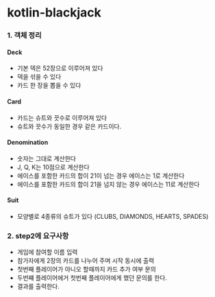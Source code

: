 # kotlin-blackjack


### 1. 객체 정리

#### Deck
- 기본 덱은 52장으로 이루어져 있다
- 덱을 섞을 수 있다
- 카드 한 장을 뽑을 수 있다

#### Card
- 카드는 슈트와 끗수로 이루어져 있다
- 슈트와 끗수가 동일한 경우 같은 카드이다.

#### Denomination
- 숫자는 그대로 계산한다
- J, Q, K는 10점으로 계산한다
- 에이스를 포함한 카드의 합이 21이 넘는 경우 에이스는 1로 계산한다
- 에이스를 포함한 카드의 합이 21을 넘지 않는 경우 에이스는 11로 계산한다
#### Suit
- 모양별로 4종류의 슈트가 있다 (CLUBS, DIAMONDS, HEARTS, SPADES)

### 2. step2에 요구사항
- 게임에 참여할 이름 입력
- 참가자에게 2장의 카드를 나누어 주며 시작 동시에 출력
- 첫번째 플레이어가 아니오 할때까지 카드 추가 여부 문의
- 두번쨰 플레이어에거 첫번째 플레이어에게 했던 문의를 한다.
- 결과를 출력한다.


